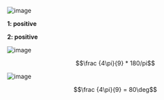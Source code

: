 ![image](https://github.com/user-attachments/assets/6347c453-501a-4a5c-a242-eccb5b2b9bc4)

**1: positive**

**2: positive**

![image](https://github.com/user-attachments/assets/7c696609-3bd2-42fa-85ce-875fe8bc56d6)

$$\frac {4\pi}{9} * 180/pi$$

![image](https://github.com/user-attachments/assets/0b7bf7a1-6d62-49fe-9196-05e0de64fbe0)


$$\frac {4\pi}{9} = 80\deg$$
